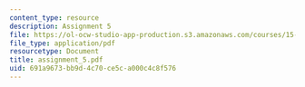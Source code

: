 ```yaml
---
content_type: resource
description: Assignment 5
file: https://ol-ocw-studio-app-production.s3.amazonaws.com/courses/15-822-strategic-marketing-measurement-fall-2002/691a9673bb9d4c70ce5ca000c4c8f576_assignment_5.pdf
file_type: application/pdf
resourcetype: Document
title: assignment_5.pdf
uid: 691a9673-bb9d-4c70-ce5c-a000c4c8f576
---
```

